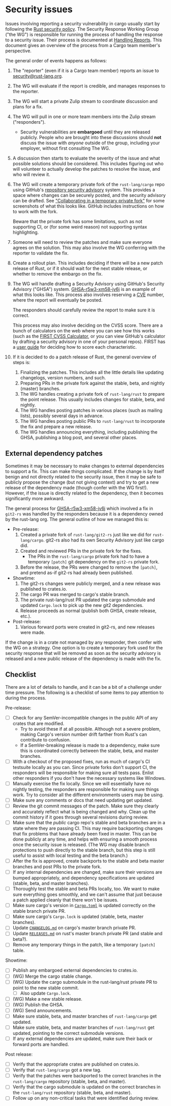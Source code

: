 # Security issues

Issues involving reporting a security vulnerability in cargo usually start by following the [Rust security policy].
The Security Response Working Group ("the WG") is responsible for running the process of handling the response to a security issue.
Their process is documented at [Handling Reports].
This document gives an overview of the process from a Cargo team member's perspective.

The general order of events happens as follows:

1. The "reporter" (even if it is a Cargo team member) reports an issue to <security@rust-lang.org>.
1. The WG will evaluate if the report is credible, and manages responses to the reporter.
1. The WG will start a private Zulip stream to coordinate discussion and plans for a fix.
1. The WG will pull in one or more team members into the Zulip stream ("responders").
    - Security vulnerabilities are **embargoed** until they are released publicly.
      People who are brought into these discussions should **not** discuss the issue with *anyone* outside of the group, including your employer, without first consulting The WG.
1. A discussion then starts to evaluate the severity of the issue and what possible solutions should be considered.
   This includes figuring out who will volunteer to actually develop the patches to resolve the issue, and who will review it.
1. The WG will create a temporary private fork of the `rust-lang/cargo` repo using GitHub's [repository security advisory][github-advisory] system.
   This provides a space where changes can be securely posted, and the security advisory can be drafted.
   See ["Collaborating in a temporary private fork"][private-fork] for some screenshots of what this looks like.
   GitHub includes instructions on how to work with the fork.

   Beware that the private fork has some limitations, such as not supporting CI, or (for some weird reason) not supporting syntax highlighting.
1. Someone will need to review the patches and make sure everyone agrees on the solution.
   This may also involve the WG conferring with the reporter to validate the fix.
1. Create a rollout plan.
   This includes deciding if there will be a new patch release of Rust, or if it should wait for the next stable release, or whether to remove the embargo on the fix.
1. The WG will handle drafting a Security Advisory using GitHub's Security Advisory ("GHSA") system.
   [GHSA-r5w3-xm58-jv6j] is an example of what this looks like.
   This process also involves reserving a [CVE](https://www.cve.org/) number, where the report will eventually be posted.

   The responders should carefully review the report to make sure it is correct.

   This process may also involve deciding on the CVSS score.
   There are a bunch of calculators on the web where you can see how this works (such as the [FIRST CVSS Calculator][calc], or you can view GitHub's calculator by drafting a security advisory in one of your personal repos).
   FIRST has a [user guide][first-guide] for deciding how to score each characteristic.
1. If it is decided to do a patch release of Rust, the general overview of steps is:
    1. Finalizing the patches.
       This includes all the little details like updating changelogs, version numbers, and such.
    1. Preparing PRs in the private fork against the stable, beta, and nightly (master) branches.
    1. The WG handles creating a private fork of `rust-lang/rust` to prepare the point release.
       This usually includes changes for stable, beta, and nightly.
    1. The WG handles posting patches in various places (such as mailing lists), possibly several days in advance.
    1. The WG handles posting public PRs to `rust-lang/rust` to incorporate the fix and prepare a new release.
    1. The WG handles announcing everything, including publishing the GHSA, publishing a blog post, and several other places.

## External dependency patches

Sometimes it may be necessary to make changes to external dependencies to support a fix.
This can make things complicated.
If the change is by itself benign and not directly related to the security issue,
then it may be safe to publicly propose the change (but not giving context) and try to get a new release of the dependency made (though confer with the WG first!).
However, if the issue is directly related to the dependency, then it becomes significantly more awkward.

The general process for [GHSA-r5w3-xm58-jv6j] which involved a fix in `git2-rs` was handled by the responders because it is a dependency owned by the rust-lang org.
The general outline of how we managed this is:

- Pre-release:
    1. Created a private fork of `rust-lang/git2-rs` just like we did for `rust-lang/cargo`.
       git2-rs also had its own Security Advisory just like cargo did.
    1. Created and reviewed PRs in the private fork for the fixes.
        - The PRs in the `rust-lang/cargo` private fork had to have a temporary `[patch]` git dependency on the `git2-rs` private fork.
    1. Before the release, the PRs were changed to remove the `[patch]`, and pretend as-if git2-rs had already been published.
- Showtime:
    1. The git2-rs changes were publicly merged, and a new release was published to crates.io.
    1. The cargo PR was merged to cargo's stable branch.
    1. The private rust-lang/rust PR updated the cargo submodule and updated `Cargo.lock` to pick up the new git2 dependencies.
    1. Release proceeds as normal (publish both GHSA, create release, etc.).
- Post-release:
    1. Various forward ports were created in git2-rs, and new releases were made.

If the change is in a crate not managed by any responder, then confer with the WG on a strategy.
One option is to create a temporary fork used for the security response that will be removed as soon as the security advisory is released and a new public release of the dependency is made with the fix.

## Checklist

There are a lot of details to handle, and it can be a bit of a challenge under time pressure.
The following is a checklist of some items to pay attention to during the process.

Pre-release:
- [ ] Check for any SemVer-incompatible changes in the public API of any crates that are modified.
  - Try to avoid these if at all possible.
    Although not a severe problem, making Cargo's version number drift farther from Rust's can contribute to confusion.
  - If a SemVer-breaking release is made to a dependency, make sure this is coordinated correctly between the stable, beta, and master branches.
- [ ] With a checkout of the proposed fixes, run as much of cargo's CI testsuite locally as you can.
  Since private forks don't support CI, the responders will be responsible for making sure all tests pass.
  Enlist other responders if you don't have the necessary systems like Windows.
- [ ] Manually exercise the fix locally.
  Since we will essentially have *no* nightly testing, the responders are responsible for making sure things work.
  Try to consider all the different environments users may be using.
- [ ] Make sure any comments or docs that need updating get updated.
- [ ] Review the git commit messages of the patch.
  Make sure they clearly and accurately reflect what is being changed and why.
  Clean up the commit history if it goes through several revisions during review.
- [ ] Make sure that the *public* cargo repo's stable and beta branches are in a state where they are passing CI.
  This may require backporting changes that fix problems that have already been fixed in master.
  This can be done publicly at any time, and helps with ensuring a smooth process once the security issue is released.
  (The WG may disable branch protections to push directly to the stable branch, but this step is still useful to assist with local testing and the beta branch.)
- [ ] After the fix is approved, create backports to the stable and beta master branches and post PRs to the private fork.
- [ ] If any internal dependencies are changed, make sure their versions are bumped appropriately, and dependency specifications are updated (stable, beta, and master branches).
- [ ] Thoroughly test the stable and beta PRs locally, too. We want to make sure everything goes smoothly, and we can't assume that just because a patch applied cleanly that there won't be issues.
- [ ] Make sure cargo's version in [`Cargo.toml`] is updated correctly on the stable branch private PR.
- [ ] Make sure cargo's `Cargo.lock` is updated (stable, beta, master branches).
- [ ] Update [`CHANGELOG.md`] on cargo's master branch private PR.
- [ ] Update [`RELEASES.md`] on rust's master branch private PR (and stable and beta?).
- [ ] Remove any temporary things in the patch, like a temporary `[patch]` table.

Showtime:
- [ ] Publish any embargoed external dependencies to crates.io.
- [ ] (WG) Merge the cargo stable change.
- [ ] (WG) Update the cargo submodule in the rust-lang/rust private PR to point to the new stable commit.
    - [ ] Also update `Cargo.lock`.
- [ ] (WG) Make a new stable release.
- [ ] (WG) Publish the GHSA.
- [ ] (WG) Send announcements.
- [ ] Make sure stable, beta, and master branches of `rust-lang/cargo` get updated.
- [ ] Make sure stable, beta, and master branches of `rust-lang/rust` get updated, pointing to the correct submodule versions.
- [ ] If any external dependencies are updated, make sure their back or forward ports are handled.

Post release:
- [ ] Verify that the appropriate crates are published on crates.io.
- [ ] Verify that `rust-lang/cargo` got a new tag.
- [ ] Verify that the patches were backported to the correct branches in the `rust-lang/cargo` repository (stable, beta, and master).
- [ ] Verify that the cargo submodule is updated on the correct branches in the `rust-lang/rust` repository (stable, beta, and master).
- [ ] Follow up on any non-critical tasks that were identified during review.

[Rust security policy]: https://www.rust-lang.org/policies/security
[github-advisory]: https://docs.github.com/en/code-security/security-advisories/repository-security-advisories
[private-fork]: https://docs.github.com/en/code-security/security-advisories/repository-security-advisories/collaborating-in-a-temporary-private-fork-to-resolve-a-repository-security-vulnerability
[calc]: https://www.first.org/cvss/calculator
[GHSA-r5w3-xm58-jv6j]: https://github.com/rust-lang/cargo/security/advisories/GHSA-r5w3-xm58-jv6j
[handling reports]: https://github.com/rust-lang/wg-security-response/blob/main/docs/handling-reports.md
[first-guide]: https://www.first.org/cvss/user-guide
[`CHANGELOG.md`]: https://github.com/rust-lang/cargo/blob/master/src/doc/src/CHANGELOG.md
[`Cargo.toml`]: https://github.com/rust-lang/cargo/blob/master/Cargo.toml
[`RELEASES.md`]: https://github.com/rust-lang/rust/blob/master/RELEASES.md
